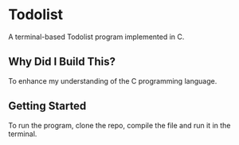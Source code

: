# Todolist

A terminal-based Todolist program implemented in C.

## Why Did I Build This?

To enhance my understanding of the C programming language.

## Getting Started

To run the program, clone the repo, compile the file and run it in the terminal.
